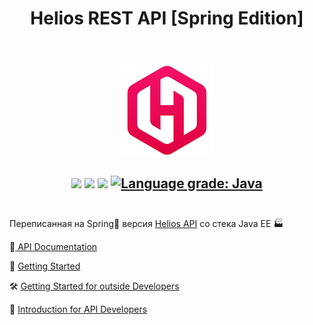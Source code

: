 <h1 align=center>Helios REST API [Spring Edition]</h1>
<h2 align=center><br/>
<img src="docs/img/README/logo.jpg" />
    <br />
<br/>
  <img src="https://heroku-badge.herokuapp.com/?app=helios-service&style=flat&svg=1" />
  <img src="https://github.com/AppLoidx/helios-rest-api-spring/workflows/Java%20CI/badge.svg" />
  <img src="https://img.shields.io/lgtm/alerts/g/AppLoidx/helios-rest-api-spring.svg?logo=lgtm&logoWidth=18" />
  <a href="https://lgtm.com/projects/g/AppLoidx/helios-rest-api-spring/context:java"><img alt="Language grade: Java" src="https://img.shields.io/lgtm/grade/java/g/AppLoidx/helios-rest-api-spring.svg?logo=lgtm&logoWidth=18"/></a>
  <br/><br/></h2>


Переписанная на Spring🍃 версия [Helios API](https://github.com/AppLoidx/helios-rest-api) со стека Java EE 🏭



📗<a href="https://helios-service.herokuapp.com/swagger-ui.html"> API Documentation</a>

🏃 [Getting Started](docs/GettingStarted.md)

🛠 [Getting Started for outside Developers](docs/GettingStartedForOutsideDevelopers.md)

🧾 [Introduction for API Developers](docs/dev/Introduction.md)
